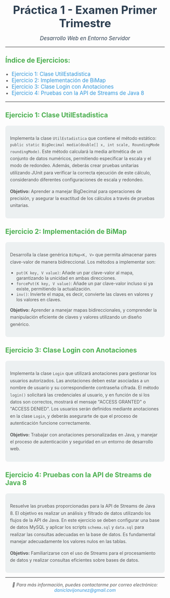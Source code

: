 <div style="text-align: center; color: #2c3e50;">
        <h1 style="font-size: 2.5em; margin: 0;">Práctica 1 - Examen Primer Trimestre</h1>
        <p style="font-size: 1.2em; font-style: italic;">Desarrollo Web en Entorno Servidor</p>
    </div>
    
<hr>

<!-- Índice de ejercicios -->
<h3 style="font-size: 1.5em; color: #4CAF50;">Índice de Ejercicios:</h3>
<ul style="font-size: 1.2em; color: #555; padding-left: 20px;">
<li><a href="#ejercicio1" style="color: #3498db; text-decoration: none;">Ejercicio 1: Clase UtilEstadistica</a></li>
<li><a href="#ejercicio2" style="color: #3498db; text-decoration: none;">Ejercicio 2: Implementación de BiMap</a></li>
<li><a href="#ejercicio3" style="color: #3498db; text-decoration: none;">Ejercicio 3: Clase Login con Anotaciones</a></li>
<li><a href="#ejercicio4" style="color: #3498db; text-decoration: none;">Ejercicio 4: Pruebas con la API de Streams de Java 8</a></li>
</ul>

<hr>

<!-- Ejercicio 1 -->
<h3 id="ejercicio1" style="color: #4CAF50; font-size: 1.5em;">Ejercicio 1: Clase UtilEstadistica</h3>
<div style="background-color: #ecf0f1; padding: 15px; border-radius: 8px; margin: 10px 0;">
<p style="font-size: 1em; color: #555; line-height: 1.6;">
    Implementa la clase <code>UtilEstadistica</code> que contiene el método estático:
    <code>public static BigDecimal media(double[] x, int scale, RoundingMode roundingMode)</code>.
    Este método calculará la media aritmética de un conjunto de datos numéricos, permitiendo especificar la escala
    y el modo de redondeo. Además, deberás crear pruebas unitarias utilizando JUnit para verificar la correcta
    ejecución de este cálculo, considerando diferentes configuraciones de escala y redondeo.
</p>
<p style="font-size: 1em; color: #555; line-height: 1.6;">
    <strong>Objetivo:</strong> Aprender a manejar BigDecimal para operaciones de precisión, y asegurar la exactitud
    de los cálculos a través de pruebas unitarias.
</p>
</div>

<!-- Ejercicio 2 -->
<h3 id="ejercicio2" style="color: #4CAF50; font-size: 1.5em;">Ejercicio 2: Implementación de BiMap</h3>
<div style="background-color: #ecf0f1; padding: 15px; border-radius: 8px; margin: 10px 0;">
<p style="font-size: 1em; color: #555; line-height: 1.6;">
    Desarrolla la clase genérica <code>BiMap&lt;K, V&gt;</code> que permita almacenar pares clave-valor de manera bidireccional.
    Los métodos a implementar son:
    <ul style="padding-left: 20px; color: #555; font-size: 1em;">
        <li><code>put(K key, V value)</code>: Añade un par clave-valor al mapa, garantizando la unicidad en ambas direcciones.</li>
        <li><code>forcePut(K key, V value)</code>: Añade un par clave-valor incluso si ya existe, permitiendo la actualización.</li>
        <li><code>inv()</code>: Invierte el mapa, es decir, convierte las claves en valores y los valores en claves.</li>
    </ul>
</p>
<p style="font-size: 1em; color: #555; line-height: 1.6;">
    <strong>Objetivo:</strong> Aprender a manejar mapas bidireccionales, y comprender la manipulación eficiente
    de claves y valores utilizando un diseño genérico.
</p>
</div>

<!-- Ejercicio 3 -->
<h3 id="ejercicio3" style="color: #4CAF50; font-size: 1.5em;">Ejercicio 3: Clase Login con Anotaciones</h3>
<div style="background-color: #ecf0f1; padding: 15px; border-radius: 8px; margin: 10px 0;">
<p style="font-size: 1em; color: #555; line-height: 1.6;">
    Implementa la clase <code>Login</code> que utilizará anotaciones para gestionar los usuarios autorizados. 
    Las anotaciones deben estar asociadas a un nombre de usuario y su correspondiente contraseña cifrada. 
    El método <code>login()</code> solicitará las credenciales al usuario, y en función de si los datos son correctos,
    mostrará el mensaje "ACCESS GRANTED" o "ACCESS DENIED". Los usuarios serán definidos mediante anotaciones en
    la clase <code>Login</code>, y deberás asegurarte de que el proceso de autenticación funcione correctamente.
</p>
<p style="font-size: 1em; color: #555; line-height: 1.6;">
    <strong>Objetivo:</strong> Trabajar con anotaciones personalizadas en Java, y manejar el proceso de autenticación
    y seguridad en un entorno de desarrollo web.
</p>
</div>

<!-- Ejercicio 4 -->
<h3 id="ejercicio4" style="color: #4CAF50; font-size: 1.5em;">Ejercicio 4: Pruebas con la API de Streams de Java 8</h3>
<div style="background-color: #ecf0f1; padding: 15px; border-radius: 8px; margin: 10px 0;">
<p style="font-size: 1em; color: #555; line-height: 1.6;">
    Resuelve las pruebas proporcionadas para la API de Streams de Java 8. El objetivo es realizar un análisis y filtrado
    de datos utilizando los flujos de la API de Java. En este ejercicio se deben configurar una base de datos MySQL y
    aplicar los scripts <code>schema.sql</code> y <code>data.sql</code> para realizar las consultas adecuadas en la
    base de datos. Es fundamental manejar adecuadamente los valores nulos en las tablas.
</p>
<p style="font-size: 1em; color: #555; line-height: 1.6;">
    <strong>Objetivo:</strong> Familiarizarse con el uso de Streams para el procesamiento de datos y realizar consultas
    eficientes sobre bases de datos.
</p>
</div>

<hr>

<p style="text-align: center; font-size: 1em; font-style: italic; color: #555;">
📧 Para más información, puedes contactarme por correo electrónico: 
<a href="mailto:daniclavijonunez@gmail.com" style="color: #3498db; text-decoration: none;">daniclavijonunez@gmail.com</a>
</p>
